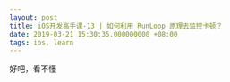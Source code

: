 ```yaml
---
layout: post
title: iOS开发高手课-13 | 如何利用 RunLoop 原理去监控卡顿？
date: 2019-03-21 15:30:35.000000000 +08:00
tags: ios, learn
---
```


好吧，看不懂